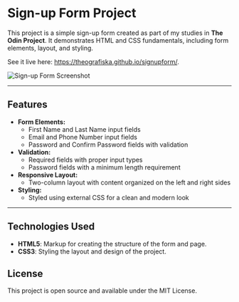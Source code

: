 # Sign-up Form Project

This project is a simple sign-up form created as part of my studies in **The Odin Project**. It demonstrates HTML and CSS fundamentals, including form elements, layout, and styling.

See it live here: https://theografiska.github.io/signupform/. 

![Sign-up Form Screenshot](Screenshot%202024-12-25%20at%2020.56.04.png)

---

## Features

- **Form Elements:**
  - First Name and Last Name input fields
  - Email and Phone Number input fields
  - Password and Confirm Password fields with validation
- **Validation:**
  - Required fields with proper input types
  - Password fields with a minimum length requirement
- **Responsive Layout:**
  - Two-column layout with content organized on the left and right sides
- **Styling:**
  - Styled using external CSS for a clean and modern look

---

## Technologies Used

- **HTML5**: Markup for creating the structure of the form and page.
- **CSS3**: Styling the layout and design of the project.

## License

This project is open source and available under the MIT License.